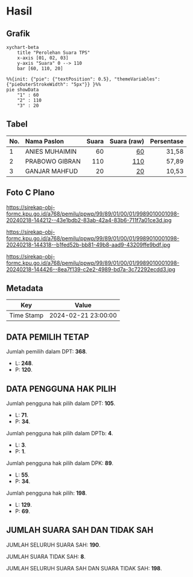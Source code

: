 # Hasil

## Grafik

```mermaid
xychart-beta
    title "Perolehan Suara TPS"
    x-axis [01, 02, 03]
    y-axis "Suara" 0 --> 110
    bar [60, 110, 20]
```

```mermaid
%%{init: {"pie": {"textPosition": 0.5}, "themeVariables": {"pieOuterStrokeWidth": "5px"}} }%%
pie showData
    "1" : 60
    "2" : 110
    "3" : 20
```

## Tabel

| No. | Nama Paslon    | Suara | Suara (raw) | Persentase |
|:--- |:-------------- | -----:| -----------:| ----------:|
| 1   | ANIES MUHAIMIN | 60    | [60][p-1]   | 31,58      |
| 2   | PRABOWO GIBRAN | 110   | [110][p-2]  | 57,89      |
| 3   | GANJAR MAHFUD  | 20    | [20][p-3]   | 10,53      |


[p-1]: https://github.com/gigit-pemilu/pemilu-2024-99-luar-negeri/blob/main/pilpres/hitung-suara/sub/99-luar-negeri/sub/89-penang-malaysia/sub/01-penang-malaysia/sub/0001-penang-malaysia/sub/098-ksk-083/sub/paslon-1.txt
[p-2]: https://github.com/gigit-pemilu/pemilu-2024-99-luar-negeri/blob/main/pilpres/hitung-suara/sub/99-luar-negeri/sub/89-penang-malaysia/sub/01-penang-malaysia/sub/0001-penang-malaysia/sub/098-ksk-083/sub/paslon-2.txt
[p-3]: https://github.com/gigit-pemilu/pemilu-2024-99-luar-negeri/blob/main/pilpres/hitung-suara/sub/99-luar-negeri/sub/89-penang-malaysia/sub/01-penang-malaysia/sub/0001-penang-malaysia/sub/098-ksk-083/sub/paslon-3.txt

## Foto C Plano

https://sirekap-obj-formc.kpu.go.id/a768/pemilu/ppwp/99/89/01/00/01/9989010001098-20240218-144212--43e1bdb2-83ab-42a4-83b6-711f7a01ce3d.jpg

https://sirekap-obj-formc.kpu.go.id/a768/pemilu/ppwp/99/89/01/00/01/9989010001098-20240218-144318--b1fed52b-bb81-49b8-aad9-43209ffe9bdf.jpg

https://sirekap-obj-formc.kpu.go.id/a768/pemilu/ppwp/99/89/01/00/01/9989010001098-20240218-144426--8ea7f139-c2e2-4989-bd7a-3c72292ecdd3.jpg


## Metadata

| Key        | Value               |
| ---------- | ------------------- |
| Time Stamp | 2024-02-21 23:00:00 |


## DATA PEMILIH TETAP

Jumlah pemilih dalam DPT: **368**.
 * L: **248**.
 * P: **120**.

## DATA PENGGUNA HAK PILIH

Jumlah pengguna hak pilih dalam DPT: **105**.
 * L: **71**.
 * P: **34**.

Jumlah pengguna hak pilih dalam DPTb: **4**.
 * L: **3**.
 * P: **1**.

Jumlah pengguna hak pilih dalam DPK: **89**.
 * L: **55**.
 * P: **34**.

Jumlah pengguna hak pilih: **198**.
 * L: **129**.
 * P: **69**.

## JUMLAH SUARA SAH DAN TIDAK SAH

JUMLAH SELURUH SUARA SAH: **190**.

JUMLAH SUARA TIDAK SAH: **8**.

JUMLAH SELURUH SUARA SAH DAN SUARA TIDAK SAH: **198**.


